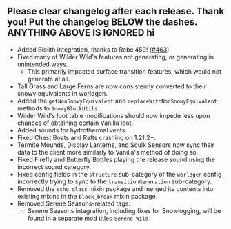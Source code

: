 Please clear changelog after each release.
Thank you!
Put the changelog BELOW the dashes. ANYTHING ABOVE IS IGNORED
hi
-----------------
- Added Biolith integration, thanks to Rebel459! ([#463](https://github.com/FrozenBlock/WilderWild/pull/463))
- Fixed many of Wilder Wild's features not generating, or generating in unintended ways.
  - This primarily impacted surface transition features, which would not generate at all.
- Tall Grass and Large Ferns are now consistently converted to their snowy equivalents in worldgen.
- Added the `getNonSnowyEquivalent` and `replaceWithNonSnowyEquivalent` methods to `SnowyBlockUtils.`
- Wilder Wild's loot table modifications should now impede less upon chances of obtaining certain Vanilla loot.
- Added sounds for hydrothermal vents.
- Fixed Chest Boats and Rafts crashing on 1.21.2+.
- Termite Mounds, Display Lanterns, and Sculk Sensors now sync their data to the client more similarly to Vanilla's method of doing so.
- Fixed Firefly and Butterfly Bottles playing the release sound using the incorrect sound category.
- Fixed config fields in the `structure` sub-category of the `worldgen` config incorrectly trying to sync to the `transitionGeneration` sub-category.
- Removed the `echo_glass` mixin package and merged its contents into existing mixins in the `block_break` mixin package.
- Removed Serene Seasons-related tags.
  - Serene Seasons integration, including fixes for Snowlogging, will be found in a separate mod titled `Serene Wild.`
